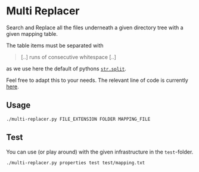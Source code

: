 # Multi Replacer
Search and Replace all the files underneath a given directory tree with a given mapping table.

The table items must be separated with
> [..] runs of consecutive whitespace [..]                                                                    

as we use here the default of pythons [`str.split`](https://docs.python.org/3/library/stdtypes.html#str.split).

Feel free to adapt this to your needs. The relevant line of code is currently [here](multi-replacer.py#L38). 

## Usage
```
./multi-replacer.py FILE_EXTENSION FOLDER MAPPING_FILE
```                                                   

## Test
You can use (or play around) with the given infrastructure in the `test`-folder.

```
./multi-replacer.py properties test test/mapping.txt
```                                                   
